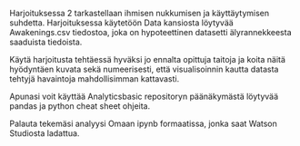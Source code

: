 Harjoituksessa 2 tarkastellaan ihmisen nukkumisen ja käyttäytymisen suhdetta. Harjoituksessa käytetöön Data kansiosta löytyvää Awakenings.csv tiedostoa, joka on hypoteettinen datasetti älyrannekkeesta saaduista tiedoista.

Käytä harjoitusta tehtäessä hyväksi jo ennalta opittuja taitoja ja koita näitä hyödyntäen kuvata sekä numeerisesti, että visualisoinnin kautta datasta tehtyjä havaintoja mahdollisimman kattavasti.

Apunasi voit käyttää Analyticsbasic repositoryn päänäkymästä löytyvää pandas ja python cheat sheet ohjeita.

Palauta tekemäsi analyysi Omaan ipynb formaatissa, jonka saat Watson Studiosta ladattua.
